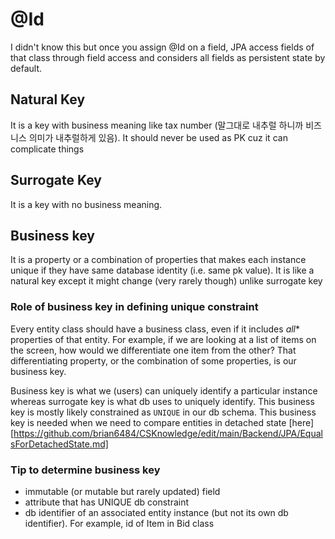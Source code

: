 # @Id
I didn't know this but once you assign @Id on a field, JPA access fields of that class through field access and considers all fields as persistent 
state by default.

## Natural Key
It is a key with business meaning like tax number (말그대로 내추럴 하니까 비즈니스 의미가 내추럴하게 있음). It should never be used as PK cuz it can complicate things

## Surrogate Key
It is a key with no business meaning.

## Business key
It is a property or a combination of properties that makes each instance unique if they have same database identity (i.e. same pk value).
It is like a natural key except it might change (very rarely though) unlike surrogate key

### Role of business key in defining unique constraint 
Every entity class should have a business class, even if it includes *all** properties of that entity. For example, if we are looking at 
a list of items on the screen, how would we differentiate one item from the other? That differentiating property, or the combination of some
properties, is our business key.

Business key is what we (users) can uniquely identify a particular instance whereas surrogate key is what db uses to uniquely identify. This business key is mostly likely constrained as `UNIQUE` in our db schema. This business key is needed when we need to compare entities in detached state [here][https://github.com/brian6484/CSKnowledge/edit/main/Backend/JPA/EqualsForDetachedState.md]

### Tip to determine business key
- immutable (or mutable but rarely updated) field
- attribute that has UNIQUE db constraint
- db identifier of an associated entity instance (but not its own db identifier). For example, id of Item in Bid class 
